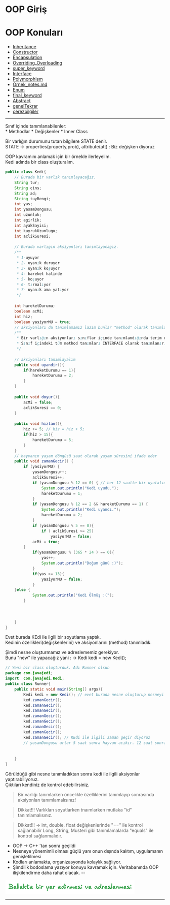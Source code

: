 # OOP Giriş
# OOP Konuları
- [Inheritance](src/main/java/com/javajedi/J02_Kalitim/kalitim.md)
- [Constructor](src/main/java/com/javajedi/J03_Constructor/constructor.md)
- [Encapsulation](src/main/java/com/javajedi/J04_Encapsulation/encapsulation.md)
- [Overriding_Overloading](src/main/java/com/javajedi/J05_Overriding_Overloading/overriding_overloading.md)
- [super_keyword](src/main/java/com/javajedi/J06_Super_keyword/superkeyword.md)
- [Interface](src/main/java/com/javajedi/J07_Interface/interface.md)
- [Polymorphism](src/main/java/com/javajedi/J08_Polimorphism/polimorphism.md)
- [Ornek_notes.md](src/main/java/com/javajedi/J09_Ornek01/notes.md)
- [Enum](src/main/java/com/javajedi/J10_Enum/enum.md)
- [final_keyword](src/main/java/com/javajedi/J11_final_keyword/finalkeyword.md)
- [Abstract](src/main/java/com/javajedi/J12_Abstract_Class/abstractclass.md)
- [genelTekrar](src/main/java/com/javajedi/J13_OOP_GenelTekrar/geneltekrar.md)
- [cerezbilgiler](src/main/java/com/javajedi/cerezBilgiler.md)
---
Sınıf içinde tanımlanabilenler:  
    * Methodlar
    * Değişkenler
    * Inner Class
  
Bir varlığın durumunu tutan bilgilere STATE denir.  
STATE -> properties(property,prob), attribute(att) : Biz değişken diyoruz  

OOP kavramını anlamak için bir örnekle ilerleyelim.  
Kedi adında bir class oluşturalım.  
```java
public class Kedi{
    // Burada bir varlık tanımlayacağız.
    String tur;
    String cins;
    String ad;
    String tuyRengi;
    int yas;
    int yasamDongusu;
    int uzunluk;
    int agirlik;
    int ayakSayisi;
    int kuyrukUzunlugu;
    int aclikSuresi;
    
    // Burada varlıgın aksiyonları tanımlayacagız.
    /**
     * 1-uyuyor
     * 2- uyanık duruyor
     * 3- uyanık koşuyor
     * 4- hareket halinde
     * 5- koşuyor
     * 6- tırmalıyor
     * 7- uyanık ama yatıyor
     */
    
    int hareketDurumu;
    boolean acMi;
    int hiz;
    boolean yasiyorMU = true;
    // aksiyonları da tanımlamamız lazım bunlar "method" olarak tanımlanır.
    /**
     * Bir varlığın aksiyonları sınıflar içinde tanımlandığında terim olarak INTERFACE olarak tanımlanır.
     * Sınıf içindeki tüm method tanımları INTERFACE olarak tanımlanır.
     */
    
    // aksiyonları tanımlayalım
    public void uyandir(){
        if(hareketDurumu == 1){
            hareketDurumu = 2;
        }
    }
    
    public void doyur(){
        acMi = false;
        aclikSuresi == 0;
    }
    
    public void hizlan(){
        hiz += 5; // hiz = hiz + 5;
        if(hiz > 15){
            hareketDurumu = 5;
        }
    }
    // hayvanın yaşam döngüsü saat olarak yaşam süresini ifade eder
    public void zamanGecir() {
        if (yasiyorMU) {
            yasamDongusu++;
            aclikSuresi++;
            if (yasamDongusu % 12 == 0) { // her 12 saatte bir uyutalım
                System.out.println("Kedi uyudu.");
                hareketDurumu = 1;
            }
            if (yasamDongusu % 12 == 2 && hareketDurumu == 1) {
                System.out.println("Kedi uyandı.");
                hareketDurumu = 2;
            }
            if (yasamDongusu % 5 == 0){
                if ( aclikSuresi >= 25)
                    yasiyorMU = false;
            acMi = true;
        }
            if(yasamDongusu % (365 * 24 ) == 0){
                yas++;
                System.out.println("Doğum günü :)");
            }
            if(yas >= 13){
                yasiyorMU = false;
            }
    }else {
            System.out.println("Kedi Ölmüş :(");
        }
        
        
        
    }
}
```
Evet burada KEdi ile ilgili bir soyutlama yaptık.  
Kedinin özellikleri(değişkenlerini) ve aksiyonlarını (method) tanımladık.  

Şimdi nesne oluşturmamız ve adreslememiz gerekiyor.  
Bunu "new" ile yapacağız yani : -> Kedi kedi = new Kedi();
```java
// Yeni bir class oluşturduk. Adı Runner olsun
package com.javajedi;
import  com.javajedi.Kedi;
public class Runner{
    public static void main(String[] args){
        Kedi kedi = new Kedi(); // evet burada nesne oluşturup nesneyi "kedi" ye atadık.
        ked.zamanGecir();
        ked.zamanGecir();
        ked.zamanGecir();
        ked.zamanGecir();
        ked.zamanGecir();
        ked.zamanGecir();
        ked.zamanGecir();
        ked.zamanGecir(); // KEdi ile ilgili zaman geçir diyoruz
        // yasamDongusu artar 5 saat sonra hayvan acıkır. 12 saat sonra hareket durumu 1'e düşer
        
        
    }
}
```
Görüldüğü gibi nesne tanımladıktan sonra kedi ile ilgili aksiyonlar yaptırabiliyoruz.  
Çıktıları kendiniz de kontrol edebilirsiniz.  

> Bir varlığı tanımlarken öncelikle özelliklerini tanımlayıp sonrasında aksiyonları tanımlamalısınız!  

> Dikkat!!! Varlıkları soyutlarken tnaımlarken mutlaka "id" tanımlamalısınız.  

> Dikkat!!! -> int, double, float değişkenlerinde "==" ile kontrol sağlanabilir
> Long, String, Musteri gibi tanımlamalarda "equals" ile kontrol sağlanmalıdır.  

* OOP -> C++ 'tan sonra geçildi
* Nesneye yönemimli olması güçlü yanı onun dışında kalıtım, uygulamanın genişletilmesi
* Kodları anlamakta, organizasyonda kolaylık sağlıyor.
* Şimdilik bodoslama yazıyor konuyu kavramak için. Veritabanında OOP ilişkilendirme daha rahat olacak.
--

![gorsel](src/main/resources/images/OOP_Gorsel.png)

---
